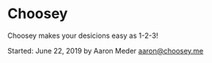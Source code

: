 # Choosey

Choosey makes your desicions easy as 1-2-3!

Started: June 22, 2019 by Aaron Meder aaron@choosey.me